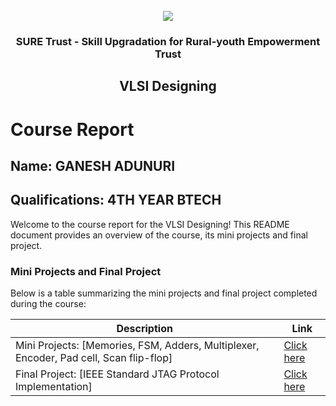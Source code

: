 <!-- PROJECT LOGO -->
<br />

<div align="center">
   <img src='https://user-images.githubusercontent.com/73131499/166115643-d3187f47-d38f-41b2-ae42-5ecbbc60de14.png' />


<h3 align="center">SURE Trust - Skill Upgradation for Rural-youth Empowerment Trust</h3>
  <h2>VLSI Designing</h2>
</div>

# Course Report

## Name: GANESH ADUNURI

## Qualifications: 4TH YEAR BTECH

Welcome to the course report for the VLSI Designing! This README document provides an overview of the course, its mini projects and final project.

### Mini Projects and Final Project

Below is a table summarizing the mini projects and final project completed during the course:

| Description                               | Link                                    |
|-------------------------------------------|-----------------------------------------|
| Mini Projects: [Memories, FSM, Adders, Multiplexer, Encoder, Pad cell, Scan flip-flop]     | [Click here](https://github.com/sure-trust/G13_VLSI/tree/main/Mini%20Projects/Ganesh%20Adunuri)                                   |
| Final Project: [IEEE Standard JTAG Protocol Implementation]                                | [Click here](https://github.com/sure-trust/G13_VLSI/tree/main/Final%20Capstone%20Project/Ganesh%20Adnuri)                        |
